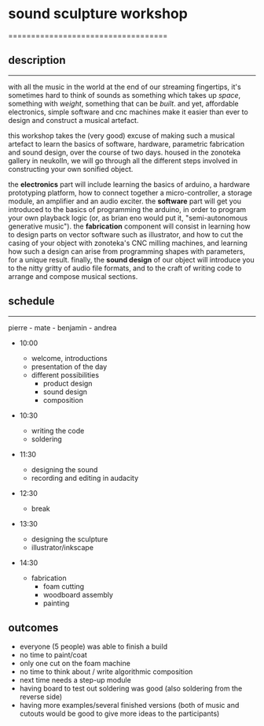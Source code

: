# sound sculpture workshop
===================================

## description
----------------------------

with all the music in the world at the end of our streaming fingertips, it's sometimes hard to think of sounds as something which takes up *space*, something with *weight*, something that can be *built*. and yet, affordable electronics, simple software and cnc machines make it easier than ever to design and construct a musical artefact.

this workshop takes the (very good) excuse of making such a musical artefact to learn the basics of software, hardware, parametric fabrication and sound design, over the course of two days. housed in the zonoteka gallery in neukolln, we will go through all the different steps involved in constructing your own sonified object.

the **electronics** part will include learning the basics of arduino, a hardware prototyping platform, how to connect together a micro-controller, a storage module, an amplifier and an audio exciter. the **software** part will get you introduced to the basics of programming the arduino, in order to program your own playback logic (or, as brian eno would put it, "semi-autonomous generative music"). the **fabrication** component will consist in learning how to design parts on vector software such as illustrator, and how to cut the casing of your object with zonoteka's CNC milling machines, and learning how such a design can arise from programming shapes with parameters, for a unique result. finally, the **sound design** of our object will introduce you to the nitty gritty of audio file formats, and to the craft of writing code to arrange and compose musical sections.

## schedule

----------------------------

pierre - mate - benjamin - andrea

- 10:00
  - welcome, introductions
  - presentation of the day
  - different possibilities
    - product design
    - sound design
    - composition
  
- 10:30
  - writing the code
  - soldering

- 11:30
  - designing the sound
  - recording and editing in audacity

- 12:30
  - break

- 13:30
  - designing the sculpture
  - illustrator/inkscape

- 14:30
  - fabrication
    - foam cutting
    - woodboard assembly
    - painting

## outcomes

- everyone (5 people) was able to finish a build
- no time to paint/coat
- only one cut on the foam machine
- no time to think about / write algorithmic composition
- next time needs a step-up module
- having board to test out soldering was good (also soldering from the reverse side)
- having more examples/several finished versions (both of music and cutouts would be good to give more ideas to the participants)